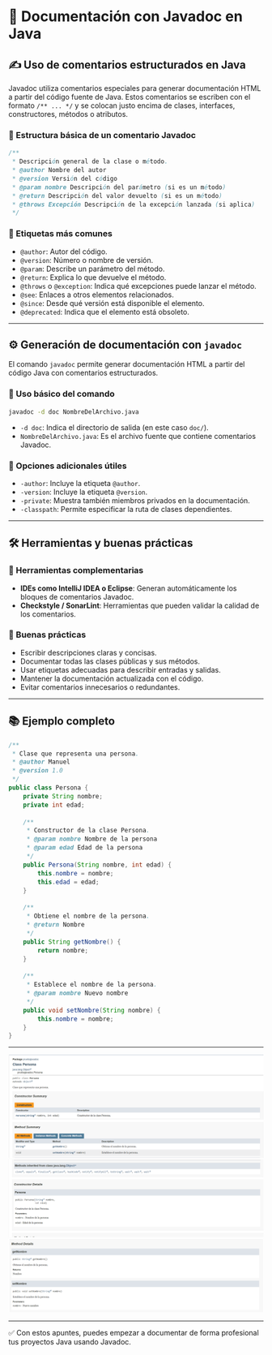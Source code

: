 
# 📄 Documentación con Javadoc en Java

## ✍️ Uso de comentarios estructurados en Java

Javadoc utiliza comentarios especiales para generar documentación HTML a partir del código fuente de Java. Estos comentarios se escriben con el formato `/** ... */` y se colocan justo encima de clases, interfaces, constructores, métodos o atributos.

### 🔹 Estructura básica de un comentario Javadoc

```java
/**
 * Descripción general de la clase o método.
 * @author Nombre del autor
 * @version Versión del código
 * @param nombre Descripción del parámetro (si es un método)
 * @return Descripción del valor devuelto (si es un método)
 * @throws Excepción Descripción de la excepción lanzada (si aplica)
 */
```

### 🔹 Etiquetas más comunes

- `@author`: Autor del código.
- `@version`: Número o nombre de versión.
- `@param`: Describe un parámetro del método.
- `@return`: Explica lo que devuelve el método.
- `@throws` o `@exception`: Indica qué excepciones puede lanzar el método.
- `@see`: Enlaces a otros elementos relacionados.
- `@since`: Desde qué versión está disponible el elemento.
- `@deprecated`: Indica que el elemento está obsoleto.

---

## ⚙️ Generación de documentación con `javadoc`

El comando `javadoc` permite generar documentación HTML a partir del código Java con comentarios estructurados.

### 🔹 Uso básico del comando

```bash
javadoc -d doc NombreDelArchivo.java
```

- `-d doc`: Indica el directorio de salida (en este caso `doc/`).
- `NombreDelArchivo.java`: Es el archivo fuente que contiene comentarios Javadoc.

### 🔹 Opciones adicionales útiles

- `-author`: Incluye la etiqueta `@author`.
- `-version`: Incluye la etiqueta `@version`.
- `-private`: Muestra también miembros privados en la documentación.
- `-classpath`: Permite especificar la ruta de clases dependientes.

---

## 🛠️ Herramientas y buenas prácticas

### 🔹 Herramientas complementarias

- **IDEs como IntelliJ IDEA o Eclipse**: Generan automáticamente los bloques de comentarios Javadoc.
- **Checkstyle / SonarLint**: Herramientas que pueden validar la calidad de los comentarios.

### 🔹 Buenas prácticas

- Escribir descripciones claras y concisas.
- Documentar todas las clases públicas y sus métodos.
- Usar etiquetas adecuadas para describir entradas y salidas.
- Mantener la documentación actualizada con el código.
- Evitar comentarios innecesarios o redundantes.

---

## 📚 Ejemplo completo

```java
/**
 * Clase que representa una persona.
 * @author Manuel
 * @version 1.0
 */
public class Persona {
    private String nombre;
    private int edad;

    /**
     * Constructor de la clase Persona.
     * @param nombre Nombre de la persona
     * @param edad Edad de la persona
     */
    public Persona(String nombre, int edad) {
        this.nombre = nombre;
        this.edad = edad;
    }

    /**
     * Obtiene el nombre de la persona.
     * @return Nombre
     */
    public String getNombre() {
        return nombre;
    }

    /**
     * Establece el nombre de la persona.
     * @param nombre Nuevo nombre
     */
    public void setNombre(String nombre) {
        this.nombre = nombre;
    }
}
```
---

![captura de javadoc1](../capturas/1javadoc.png)
![captura de javadoc2](../capturas/2javadoc.png)
![captura de javadoc3](../capturas/3javadoc.png)

---

✅ Con estos apuntes, puedes empezar a documentar de forma profesional tus proyectos Java usando Javadoc.
